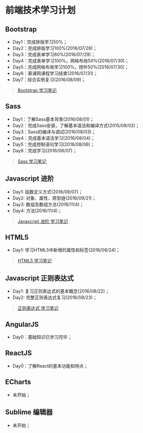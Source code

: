 # 前端技术学习计划
## Bootstrap
* Day1：完成排版学习50%；
* Day2：完成排版学习100%(2016/07/28)；
* Day3：完成表单学习60%(2016/07/29)；
* Day4：完成表单学习100%，网格布局50%(2016/07/30)；
* Day5：完成网格布局学习100%，控件50%(2016/07/30)；
* Day6：慕课网课程学习结束(2016/07/31)；
* Day7：综合实例复习(2016/08/09)；

> [Bootstrap 学习笔记](https://github.com/coolhwm/learning-front-end-dev/tree/master/doc/bootstrap)

## Sass
* Day1：了解Sass基本背景(2016/08/01)；
* Day2：完成Sass安装，了解基本语法和编译方式(2015/08/02)；
* Day3：Sass的编译与调试(2016/08/03)；
* Day4：完成基本语法学习(2016/08/04)；
* Day5：完成控制语句学习(2016/08/06)；
* Day6：完成学习(2016/08/07)；

> [Sass 学习笔记](https://github.com/coolhwm/learning-front-end-dev/tree/master/doc/sass)

## Javascript 进阶
* Day1: 函数定义方式(2016/09/07)；
* Day2: 对象、属性、原型链(2016/09/21)；
* Day3: 数组及数组方法(2016/11/4)；
* Day4: 方法(2016/11/4)；

> [Javascript 进阶 学习笔记](https://github.com/coolhwm/learning-front-end-dev/tree/master/doc/oop)


## HTML5
* Day1: 学习HTML5中新增的属性和标签(2016/08/24)；

> [HTML5 学习笔记](https://github.com/coolhwm/learning-front-end-dev/tree/master/doc/html5)

## Javascript 正则表达式
* Day1: 复习正则表达式的基本概念(2016/08/22)；
* Day2: 完整正则表达式复习(2016/08/23)；

> [正则表达式 学习笔记](https://github.com/coolhwm/learning-front-end-dev/tree/master/doc/regex)


## AngularJS
* Day0：基础知识已学习完毕；

## ReactJS
* Day0：了解React的基本功能和特点；

## ECharts
* 未开始；

## Sublime 编辑器
* 未开始；